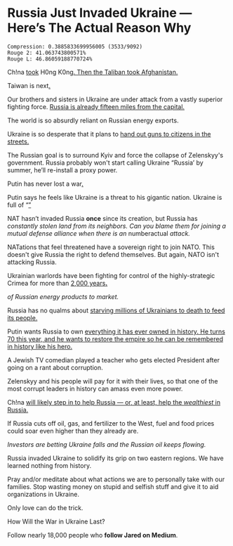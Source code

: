 # Russia Just Invaded Ukraine — Here’s The Actual Reason Why

```
Compression: 0.3885833699956005 (3533/9092)
Rouge 2: 41.063743800571%
Rouge L: 46.86059188770724%
```

Ch!na [took](https://survivingtomorrow.org/medium-has-never-ever-curated-a-single-story-ive-published-that-contains-the-c-word-2b6033475d58) H0ng K0ng[. Then the Taliban took Afghanistan.](https://survivingtomorrow.org/medium-has-never-ever-curated-a-single-story-ive-published-that-contains-the-c-word-2b6033475d58)

Taiwan is next[.](https://thehill.com/policy/international/china/595661-taiwan-reports-nine-chinese-aircraft-in-defense-zone)

Our brothers and sisters in Ukraine are under attack from a vastly superior fighting force. [Russia is already fifteen miles from the capital.](https://www.telegraph.co.uk/world-news/2022/02/24/russia-ukraine-news-invasion-war-nato-putin-sanctions-latest/)

The world is so absurdly reliant on Russian energy exports.

Ukraine is so desperate that it plans to [hand out guns to citizens in the streets.](https://twitter.com/ZelenskyyUa/status/1496785547594924032)

The Russian goal is to surround Kyiv and force the collapse of Zelenskyy's government. Russia probably won't start calling Ukraine “Russia’ by summer, he’ll re-install a proxy power.

Putin has never lost a war[.](https://www.newsweek.com/2022/03/11/putin-has-never-lost-war-here-how-hell-win-ukraine-1682878.html)

Putin says he feels like Ukraine is a threat to his gigantic nation. Ukraine is full of “[”](https://www.independent.co.uk/news/world/europe/ukraine-kiev-war-russia-putin-b2022057.html)

NAT hasn’t invaded Russia **once** since its creation, but Russia has *constantly stolen land from its neighbors. Can you blame them for joining a mutual defense alliance when there is an* numberactual *attack.*

NATations that feel threatened have a sovereign right to join NATO. This doesn't give Russia the right to defend themselves. But again, NATO isn't attacking Russia.

Ukrainian warlords have been fighting for control of the highly-strategic Crimea for more than [2,000 years](https://www.express.co.uk/news/world/1569684/Russia-Ukraine-Vladimir-Putin-separatist-states-evg)[**.**](https://en.wikipedia.org/wiki/Crimea)

*of Russian energy products to market.*

Russia has no qualms about [starving millions of Ukrainians to death to feed its people.](https://en.wikipedia.org/wiki/Holodomor)

Putin wants Russia to own [everything it has ever owned in history. He turns 70 this year, and he wants to restore the empire so he can be remembered in history like his hero.](https://snyder.substack.com/p/how-to-think-about-war-in-ukraine)

A Jewish TV comedian played a teacher who gets elected President after going on a rant about corruption.

Zelenskyy and his people will pay for it with their lives, so that one of the most corrupt leaders in history can amass even more power.

Ch!na [will likely step in to help Russia — or, at least, help the *wealthiest* in Russia.](https://survivingtomorrow.org/medium-has-never-ever-curated-a-single-story-ive-published-that-contains-the-c-word-2b6033475d58)

If Russia cuts off oil, gas, and fertilizer to the West, fuel and food prices could soar even higher than they already are.

*Investors are betting Ukraine falls and the Russian oil keeps flowing.*

Russia invaded Ukraine to solidify its grip on two eastern regions. We have learned nothing from history.

Pray and/or meditate about what actions we are to personally take with our families. Stop wasting money on stupid and selfish stuff and give it to aid organizations in Ukraine.

Only love can do the trick.

How Will the War in Ukraine Last?

Follow nearly 18,000 people who **follow Jared on Medium**.
  